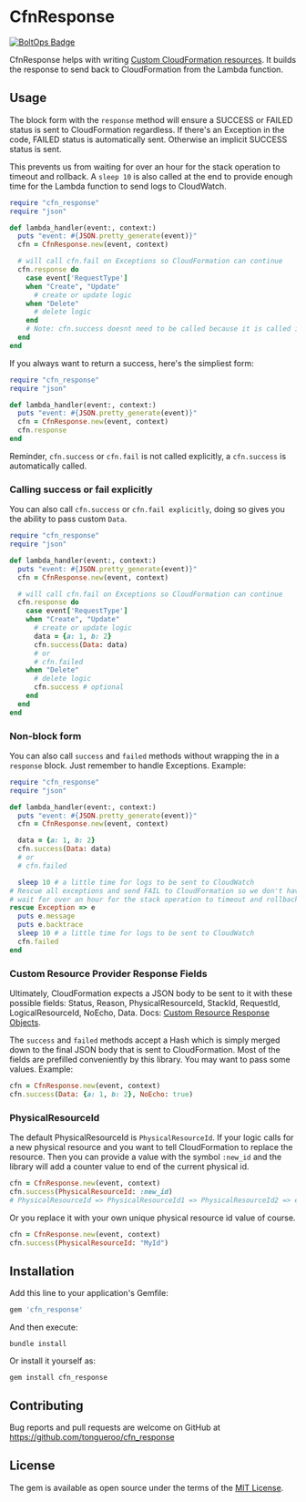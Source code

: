 # CfnResponse

[![BoltOps Badge](https://img.boltops.com/boltops/badges/boltops-badge.png)](https://www.boltops.com)

CfnResponse helps with writing [Custom CloudFormation resources](https://docs.aws.amazon.com/AWSCloudFormation/latest/UserGuide/template-custom-resources.html). It builds the response to send back to CloudFormation from the Lambda function.

## Usage

The block form with the `response` method will ensure a SUCCESS or FAILED status is sent to CloudFormation regardless. If there's an Exception in the code, FAILED status is automatically sent. Otherwise an implicit SUCCESS status is sent.

This prevents us from waiting for over an hour for the stack operation to timeout and rollback. A `sleep 10` is also called at the end to provide enough time for the Lambda function to send logs to CloudWatch.

```ruby
require "cfn_response"
require "json"

def lambda_handler(event:, context:)
  puts "event: #{JSON.pretty_generate(event)}"
  cfn = CfnResponse.new(event, context)

  # will call cfn.fail on Exceptions so CloudFormation can continue
  cfn.response do
    case event['RequestType']
    when "Create", "Update"
      # create or update logic
    when "Delete"
      # delete logic
    end
    # Note: cfn.success doesnt need to be called because it is called implicitly at the end
  end
end
```

If you always want to return a success, here's the simpliest form:

```ruby
require "cfn_response"
require "json"

def lambda_handler(event:, context:)
  puts "event: #{JSON.pretty_generate(event)}"
  cfn = CfnResponse.new(event, context)
  cfn.response
end
```

Reminder, `cfn.success` or `cfn.fail` is not called explicitly, a `cfn.success` is automatically called.

### Calling success or fail explicitly

You can also call `cfn.success` or `cfn.fail explicitly`, doing so gives you the ability to pass custom `Data`.

```ruby
require "cfn_response"
require "json"

def lambda_handler(event:, context:)
  puts "event: #{JSON.pretty_generate(event)}"
  cfn = CfnResponse.new(event, context)

  # will call cfn.fail on Exceptions so CloudFormation can continue
  cfn.response do
    case event['RequestType']
    when "Create", "Update"
      # create or update logic
      data = {a: 1, b: 2}
      cfn.success(Data: data)
      # or
      # cfn.failed
    when "Delete"
      # delete logic
      cfn.success # optional
    end
  end
end
```

### Non-block form

You can also call `success` and `failed` methods without wrapping the in a `response` block.  Just remember to handle Exceptions. Example:

```ruby
require "cfn_response"
require "json"

def lambda_handler(event:, context:)
  puts "event: #{JSON.pretty_generate(event)}"
  cfn = CfnResponse.new(event, context)

  data = {a: 1, b: 2}
  cfn.success(Data: data)
  # or
  # cfn.failed

  sleep 10 # a little time for logs to be sent to CloudWatch
# Rescue all exceptions and send FAIL to CloudFormation so we don't have to
# wait for over an hour for the stack operation to timeout and rollback.
rescue Exception => e
  puts e.message
  puts e.backtrace
  sleep 10 # a little time for logs to be sent to CloudWatch
  cfn.failed
end
```

### Custom Resource Provider Response Fields

Ultimately, CloudFormation expects a JSON body to be sent to it with these possible fields: Status, Reason, PhysicalResourceId, StackId, RequestId, LogicalResourceId, NoEcho, Data. Docs: [Custom Resource Response Objects](https://docs.aws.amazon.com/AWSCloudFormation/latest/UserGuide/crpg-ref-responses.html).

The `success` and `failed` methods accept a Hash which is simply merged down to the final JSON body that is sent to CloudFormation. Most of the fields are prefilled conveniently by this library.  You may want to pass some values.  Example:

```ruby
cfn = CfnResponse.new(event, context)
cfn.success(Data: {a: 1, b: 2}, NoEcho: true)
```

### PhysicalResourceId

The default PhysicalResourceId is `PhysicalResourceId`. If your logic calls for a new physical resource and you want to tell CloudFormation to replace the resource. Then you can provide a value with the symbol `:new_id` and the library will add a counter value to end of the current physical id.

```ruby
cfn = CfnResponse.new(event, context)
cfn.success(PhysicalResourceId: :new_id)
# PhysicalResourceId => PhysicalResourceId1 => PhysicalResourceId2 => etc
```

Or you replace it with your own unique physical resource id value of course.

```ruby
cfn = CfnResponse.new(event, context)
cfn.success(PhysicalResourceId: "MyId")
```

## Installation

Add this line to your application's Gemfile:

```ruby
gem 'cfn_response'
```

And then execute:

    bundle install

Or install it yourself as:

    gem install cfn_response

## Contributing

Bug reports and pull requests are welcome on GitHub at https://github.com/tongueroo/cfn_response

## License

The gem is available as open source under the terms of the [MIT License](https://opensource.org/licenses/MIT).
